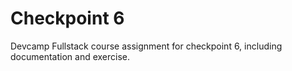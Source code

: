 # Checkpoint 6

Devcamp Fullstack course assignment for checkpoint 6, including documentation and exercise.
